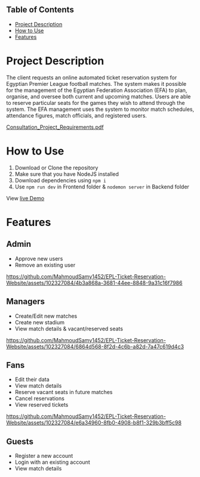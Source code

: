 
## Table of Contents

* [Project Description](#Project-Description)
* [How to Use](#How-to-Use)
* [Features](#Features)

# Project Description

The client requests an online automated ticket reservation system for Egyptian Premier League football matches. The system makes it possible for the management of the Egyptian Federation Association (EFA) to plan, organise, and oversee both current and upcoming matches. Users are able to reserve particular seats for the games they wish to attend through the system. The EFA management uses the system to monitor match schedules, attendance figures, match officials, and registered users.

[Consultation_Project_Requirements.pdf](https://github.com/MahmoudSamy1452/EPL-Ticket-Reservation-Website/files/14057848/Consultation_Project_Requirements.pdf)

# How to Use

1. Download or Clone the repository
2. Make sure that you have NodeJS installed
3. Download dependencies using `npm i`
4. Use `npm run dev` in Frontend folder & `nodemon server` in Backend folder

View [live Demo](https://epl-ticket-reservation-website.vercel.app/)

# Features

## Admin
* Approve new users
* Remove an existing user

https://github.com/MahmoudSamy1452/EPL-Ticket-Reservation-Website/assets/102327084/4b3a868a-3681-44ee-8848-9a31c16f7986

## Managers
* Create/Edit new matches
* Create new stadium
* View match details & vacant/reserved seats


https://github.com/MahmoudSamy1452/EPL-Ticket-Reservation-Website/assets/102327084/6864d568-8f2d-4c6b-a82d-7a47c619d4c3


## Fans
* Edit their data
* View match details
* Reserve vacant seats in future matches
* Cancel reservations
* View reserved tickets


https://github.com/MahmoudSamy1452/EPL-Ticket-Reservation-Website/assets/102327084/e6a34960-8fb0-4908-b8f1-329b3bff5c98


## Guests
* Register a new account
* Login with an existing account
* View match details

